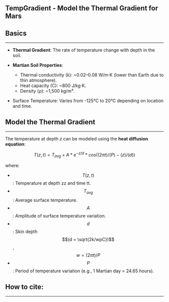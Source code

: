 ## TempGradient - Model the Thermal Gradient for Mars


## Basics
___
- **Thermal Gradient**: The rate of temperature change with depth in the soil.

- **Martian Soil Properties**:
  - Thermal conductivity (k): ~0.02–0.08 W/m·K (lower than Earth due to thin atmosphere).
  - Heat capacity (C): ~800 J/kg·K.
  - Density (ρ): ~1,500 kg/m³.

- Surface Temperature: Varies from -125°C to 20°C depending on location and time.

## Model the Thermal Gradient
___
The temperature at depth *z* can be modeled using the **heat diffusion equation**:

$$T(z,t) = T_{avg} + A * e^{-z/d} * cos((2 \pi t) / (P) - (z) / (d)) $$

where:
- $$T(z,t)$$: Temperature at depth zz and time tt.
- $$T_{avg}$$: Average surface temperature.
- $$A$$: Amplitude of surface temperature variation.
- $$d$$: Skin depth $$(d = \sqrt{2k/wpC})$$, $$w = (2 \pi t) / P$$
- $$P$$: Period of temperature variation (e.g., 1 Martian day = 24.65 hours).

## How to cite:
___
```

```
